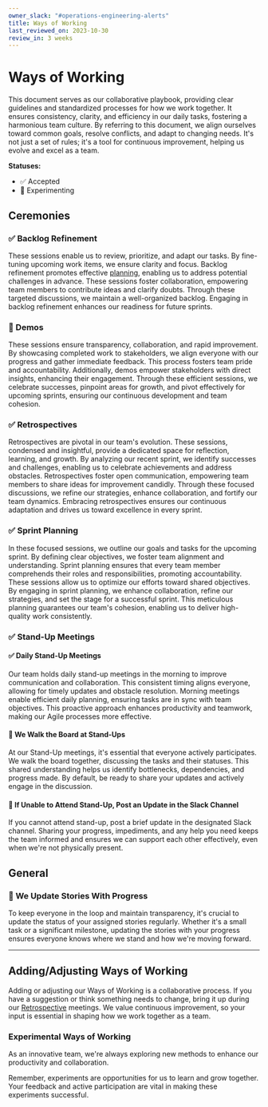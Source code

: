 ```yaml
---
owner_slack: "#operations-engineering-alerts"
title: Ways of Working
last_reviewed_on: 2023-10-30
review_in: 3 weeks
---
```


# Ways of Working

This document serves as our collaborative playbook, providing clear guidelines and standardized processes for how we work together. It ensures consistency, clarity, and efficiency in our daily tasks, fostering a harmonious team culture. By referring to this document, we align ourselves toward common goals, resolve conflicts, and adapt to changing needs. It's not just a set of rules; it's a tool for continuous improvement, helping us evolve and excel as a team.

**Statuses:**

* ✅ Accepted
* 🧪 Experimenting

## **Ceremonies**

### **✅ Backlog Refinement**
These sessions enable us to review, prioritize, and adapt our tasks. By fine-tuning upcoming work items, we ensure clarity and focus. Backlog refinement promotes effective [planning](#sprint-planning), enabling us to address potential challenges in advance. These sessions foster collaboration, empowering team members to contribute ideas and clarify doubts. Through these targeted discussions, we maintain a well-organized backlog. Engaging in backlog refinement enhances our readiness for future sprints.

### **🧪 Demos**
These sessions ensure transparency, collaboration, and rapid improvement. By showcasing completed work to stakeholders, we align everyone with our progress and gather immediate feedback. This process fosters team pride and accountability. Additionally, demos empower stakeholders with direct insights, enhancing their engagement. Through these efficient sessions, we celebrate successes, pinpoint areas for growth, and pivot effectively for upcoming sprints, ensuring our continuous development and team cohesion.

### **✅ Retrospectives**

Retrospectives are pivotal in our team's evolution. These sessions, condensed and insightful, provide a dedicated space for reflection, learning, and growth. By analyzing our recent sprint, we identify successes and challenges, enabling us to celebrate achievements and address obstacles. Retrospectives foster open communication, empowering team members to share ideas for improvement candidly. Through these focused discussions, we refine our strategies, enhance collaboration, and fortify our team dynamics. Embracing retrospectives ensures our continuous adaptation and drives us toward excellence in every sprint.

### **✅ Sprint Planning**
In these focused sessions, we outline our goals and tasks for the upcoming sprint. By defining clear objectives, we foster team alignment and understanding. Sprint planning ensures that every team member comprehends their roles and responsibilities, promoting accountability. These sessions allow us to optimize our efforts toward shared objectives. By engaging in sprint planning, we enhance collaboration, refine our strategies, and set the stage for a successful sprint. This meticulous planning guarantees our team's cohesion, enabling us to deliver high-quality work consistently.

### **✅ Stand-Up Meetings**

#### **✅ Daily Stand-Up Meetings**

Our team holds daily stand-up meetings in the morning to improve communication and collaboration. This consistent timing aligns everyone, allowing for timely updates and obstacle resolution. Morning meetings enable efficient daily planning, ensuring tasks are in sync with team objectives. This proactive approach enhances productivity and teamwork, making our Agile processes more effective.

#### **🧪 We Walk the Board at Stand-Ups**

At our Stand-Up meetings, it's essential that everyone actively participates. We walk the board together, discussing the tasks and their statuses. This shared understanding helps us identify bottlenecks, dependencies, and progress made. By default, be ready to share your updates and actively engage in the discussion.

#### **🧪 If Unable to Attend Stand-Up, Post an Update in the Slack Channel**

If you cannot attend stand-up, post a brief update in the designated Slack channel. Sharing your progress, impediments, and any help you need keeps the team informed and ensures we can support each other effectively, even when we're not physically present.

## General

### **🧪 We Update Stories With Progress**

To keep everyone in the loop and maintain transparency, it's crucial to update the status of your assigned stories regularly. Whether it's a small task or a significant milestone, updating the stories with your progress ensures everyone knows where we stand and how we're moving forward.

--- 

## Adding/Adjusting Ways of Working

Adding or adjusting our Ways of Working is a collaborative process. If you have a suggestion or think something needs to change, bring it up during our [Retrospective](#retrospectives) meetings. We value continuous improvement, so your input is essential in shaping how we work together as a team.

### Experimental Ways of Working

As an innovative team, we're always exploring new methods to enhance our productivity and collaboration.

Remember, experiments are opportunities for us to learn and grow together. Your feedback and active participation are vital in making these experiments successful.
